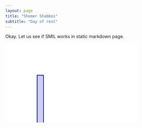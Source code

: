 ```yaml
---
layout: page
title: "Shomer Shabbos"
subtitle: "Day of rest"
---
```


Okay. Let us see if SMIL works in static markdown page.

![](/img/smil/dynamic-rect.svg)

